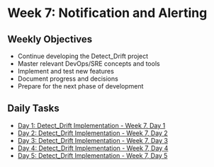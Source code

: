 # Week 7: Notification and Alerting

## Weekly Objectives

- Continue developing the Detect_Drift project
- Master relevant DevOps/SRE concepts and tools
- Implement and test new features
- Document progress and decisions
- Prepare for the next phase of development

## Daily Tasks

- [Day 1: Detect_Drift Implementation - Week 7, Day 1](day-1.md)
- [Day 2: Detect_Drift Implementation - Week 7, Day 2](day-2.md)
- [Day 3: Detect_Drift Implementation - Week 7, Day 3](day-3.md)
- [Day 4: Detect_Drift Implementation - Week 7, Day 4](day-4.md)
- [Day 5: Detect_Drift Implementation - Week 7, Day 5](day-5.md)
